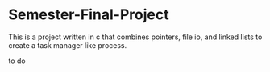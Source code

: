 # Semester-Final-Project
This is a project written in c that combines pointers, file io, and  linked lists to create a task manager like process.


to do
